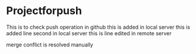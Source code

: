 # Projectforpush
This is to check push operation in github
this is added in local server
this is added line second in local server
this is line edited in remote server


merge conflict is resolved manually
